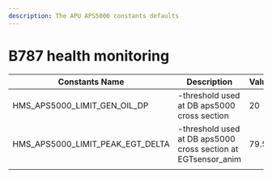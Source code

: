 ```yaml
---
description: The APU APS5000 constants defaults
---
```


# B787 health monitoring

| Constants Name                        | Description                                                    | Value |
| ------------------------------------- | -------------------------------------------------------------- | ----- |
| HMS\_APS5000\_LIMIT\_GEN\_OIL\_DP     |  -threshold used at DB aps5000 cross section                   | 20    |
| HMS\_APS5000\_LIMIT\_PEAK\_EGT\_DELTA | -threshold used at DB aps5000 cross section at EGTsensor\_anim | 79.5  |
|                                       |                                                                |       |
